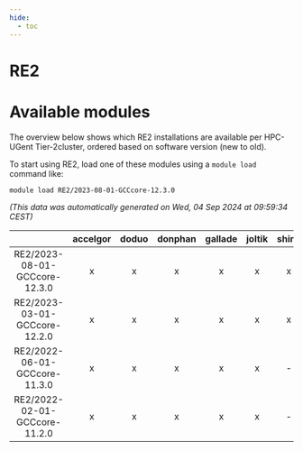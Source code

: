 ```yaml
---
hide:
  - toc
---
```


RE2
===

# Available modules


The overview below shows which RE2 installations are available per HPC-UGent Tier-2cluster, ordered based on software version (new to old).

To start using RE2, load one of these modules using a `module load` command like:

```shell
module load RE2/2023-08-01-GCCcore-12.3.0
```

*(This data was automatically generated on Wed, 04 Sep 2024 at 09:59:34 CEST)*  

| |accelgor|doduo|donphan|gallade|joltik|shinx|skitty|
| :---: | :---: | :---: | :---: | :---: | :---: | :---: | :---: |
|RE2/2023-08-01-GCCcore-12.3.0|x|x|x|x|x|x|x|
|RE2/2023-03-01-GCCcore-12.2.0|x|x|x|x|x|x|x|
|RE2/2022-06-01-GCCcore-11.3.0|x|x|x|x|x|-|x|
|RE2/2022-02-01-GCCcore-11.2.0|x|x|x|x|x|-|x|
